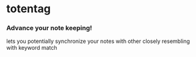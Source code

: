 # totentag

### Advance your note keeping!

lets you potentially synchronize your notes with other closely resembling with keyword match
